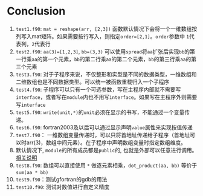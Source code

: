 # Conclusion

1. `test1.f90`: `mat = reshape(arr, [2,3])` 函数默认情况下会将一个一维数组按列写入mat矩阵。如果需要按行写入，则指定`order=[2,1]`。`order`参数中 `1`代表列，`2`代表行
1. `test2.f90`: `aa(3)=[1,2,3]`, `bb=(3,3)` 可以使用`spread`将`aa`扩张后实现`bb`的第一行乘`aa`的第一个元素，`bb`的第二行乘`aa`的第二个元素，`bb`的第三行乘`aa`的第三个元素
1. `test3.f90`: 对于子程序来说，不仅整形和实型是不同的数据类型，一维数组和二维数组也是不同数据类型。可以统一被函数重载归入一个子程序
1. `test4.f90`: 子程序可以只有一个可选参数，写在主程序内部就不需要写`interface`，或者写在`module`内也不用写`interface`。如果写在主程序外则需要写`interface`
1. `test5.f90`: `write(unit,*)`的`unit`必须在显示的书写，不能通过一个变量传递。
1. `test6.f90`: fortran2003及以后可以通过显示声明`value`属性来实现按值传递
1. `test7.f90`： 一维数组变量传递时，可以只将首地址传递给子程序（首地址可以时arr(3)，数组中间元素）。在子程序中声明数组变量时指定数组维度。
1. 默认情况下, `module`的所有成员都是`public`的, 也就是外部可以任意进行调用。[相关说明](https://blog.csdn.net/Sumbrella_/article/details/125833879)
1. `test8.f90`: 数组可以直接使用 `*` 做逐元素相乘，`dot_product(aa, bb)` 等价于 `sum(aa * bb)`
1. `test9.f90`：测试gfortran的gdb的用法
1. `test10.f90`: 测试对数值进行自定义精度
  
